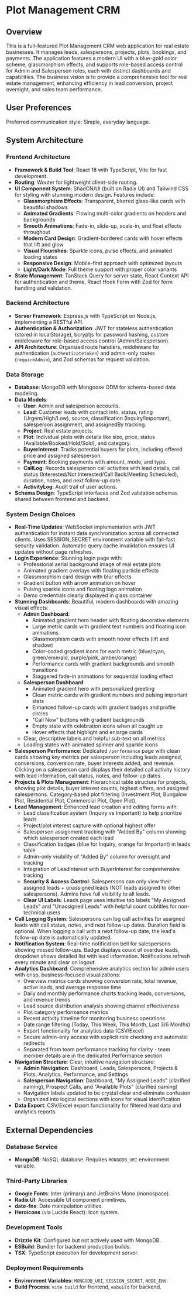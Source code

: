 # Plot Management CRM

## Overview
This is a full-featured Plot Management CRM web application for real estate businesses. It manages leads, salespersons, projects, plots, bookings, and payments. The application features a modern UI with a blue-gold color scheme, glassmorphism effects, and supports role-based access control for Admin and Salesperson roles, each with distinct dashboards and capabilities. The business vision is to provide a comprehensive tool for real estate management, enhancing efficiency in lead conversion, project oversight, and sales team performance.

## User Preferences
Preferred communication style: Simple, everyday language.

## System Architecture

### Frontend Architecture
- **Framework & Build Tool**: React 18 with TypeScript, Vite for fast development.
- **Routing**: Wouter for lightweight client-side routing.
- **UI Component System**: ShadCN/UI (built on Radix UI) and Tailwind CSS for styling with stunning modern design. Features include:
  - **Glassmorphism Effects**: Transparent, blurred glass-like cards with beautiful shadows
  - **Animated Gradients**: Flowing multi-color gradients on headers and backgrounds
  - **Smooth Animations**: Fade-in, slide-up, scale-in, and float effects throughout
  - **Modern Card Design**: Gradient-bordered cards with hover effects that lift and glow
  - **Visual Flourishes**: Sparkle icons, pulse effects, and animated loading states
  - **Responsive Design**: Mobile-first approach with optimized layouts
  - **Light/Dark Mode**: Full theme support with proper color variants
- **State Management**: TanStack Query for server state, React Context API for authentication and theme, React Hook Form with Zod for form handling and validation.

### Backend Architecture
- **Server Framework**: Express.js with TypeScript on Node.js, implementing a RESTful API.
- **Authentication & Authorization**: JWT for stateless authentication (stored in localStorage), bcryptjs for password hashing, custom middleware for role-based access control (Admin/Salesperson).
- **API Architecture**: Organized route handlers, middleware for authentication (`authenticateToken`) and admin-only routes (`requireAdmin`), and Zod schemas for request validation.

### Data Storage
- **Database**: MongoDB with Mongoose ODM for schema-based data modeling.
- **Data Models**:
    - **User**: Admin and salesperson accounts.
    - **Lead**: Customer leads with contact info, status, rating (Urgent/High/Low), source, classification (Inquiry/Important), salesperson assignment, and assignedBy tracking.
    - **Project**: Real estate projects.
    - **Plot**: Individual plots with details like size, price, status (Available/Booked/Hold/Sold), and category.
    - **BuyerInterest**: Tracks potential buyers for plots, including offered price and assigned salesperson.
    - **Payment**: Booking payments with amount, mode, and type.
    - **CallLog**: Records salesperson call activities with lead details, call status (Interested/Not Interested/Call Back/Meeting Scheduled), duration, notes, and next follow-up date.
    - **ActivityLog**: Audit trail of user actions.
- **Schema Design**: TypeScript interfaces and Zod validation schemas shared between frontend and backend.

### System Design Choices
- **Real-Time Updates**: WebSocket implementation with JWT authentication for instant data synchronization across all connected clients. Uses SESSION_SECRET environment variable with fail-fast security validation. Automatic query cache invalidation ensures UI updates without page refreshes.
- **Login Experience**: Stunning login page with:
  - Professional aerial background image of real estate plots
  - Animated gradient overlays with floating particle effects
  - Glassmorphism card design with blur effects
  - Gradient button with arrow animation on hover
  - Pulsing sparkle icons and floating logo animation
  - Demo credentials clearly displayed in glass container
- **Stunning Dashboards**: Beautiful, modern dashboards with amazing visual effects:
  - **Admin Dashboard**: 
    - Animated gradient hero header with floating decorative elements
    - Large metric cards with gradient text numbers and floating icon animations
    - Glassmorphism cards with smooth hover effects (lift and shadow)
    - Color-coded gradient icons for each metric (blue/cyan, green/emerald, purple/pink, amber/orange)
    - Performance cards with gradient backgrounds and smooth transitions
    - Staggered fade-in animations for sequential loading effect
  - **Salesperson Dashboard**:
    - Animated gradient hero with personalized greeting
    - Clean metric cards with gradient numbers and pulsing important stats
    - Enhanced follow-up cards with gradient badges and profile circles
    - "Call Now" buttons with gradient backgrounds
    - Empty state with celebration icons when all caught up
    - Hover effects that highlight and enlarge cards
  - Clear, descriptive labels and helpful sub-text on all metrics
  - Loading states with animated spinner and sparkle icons
- **Salesperson Performance**: Dedicated `/performance` page with clean cards showing key metrics per salesperson including leads assigned, conversions, conversion rate, buyer interests added, and revenue. Clicking on a salesperson card displays their detailed call activity history with lead information, call status, notes, and follow-up dates.
- **Projects & Plots Management**: Hierarchical table structure for projects, showing plot details, buyer interest counts, highest offers, and assigned salespersons. Category-based plot filtering (Investment Plot, Bungalow Plot, Residential Plot, Commercial Plot, Open Plot).
- **Lead Management**: Enhanced lead creation and editing forms with:
  - Lead classification system (Inquiry vs Important) to help prioritize leads
  - Project/plot interest capture with optional highest offer
  - Salesperson assignment tracking with "Added By" column showing which salesperson created each lead
  - Classification badges (blue for Inquiry, orange for Important) in leads table
  - Admin-only visibility of "Added By" column for oversight and tracking
  - Integration of LeadInterest with BuyerInterest for comprehensive tracking
  - **Security & Access Control**: Salespersons can only view their assigned leads + unassigned leads (NOT leads assigned to other salespersons). Admins have full visibility to all leads.
  - **Clear UI Labels**: Leads page uses intuitive tab labels "My Assigned Leads" and "Unassigned Leads" with helpful count subtitles for non-technical users
- **Call Logging System**: Salespersons can log call activities for assigned leads with call status, notes, and next follow-up dates. Duration field is optional. When logging a call with a next follow-up date, the lead's follow-up date is automatically updated.
- **Notification System**: Real-time notification bell for salespersons showing missed follow-ups. Badge displays count of overdue leads, dropdown shows detailed list with lead information. Notifications refresh every minute and clear on logout.
- **Analytics Dashboard**: Comprehensive analytics section for admin users with crisp, business-focused visualizations:
  - Overview metrics cards showing conversion rate, total revenue, active leads, and average response time
  - Daily and monthly performance charts tracking leads, conversions, and revenue trends
  - Lead source distribution analysis showing channel effectiveness
  - Plot category performance metrics
  - Recent activity timeline for monitoring business operations
  - Date range filtering (Today, This Week, This Month, Last 3/6 Months)
  - Export functionality for analytics data (CSV/Excel)
  - Secure admin-only access with explicit role checking and automatic redirects
  - Separated from team performance tracking for clarity - team member details are in the dedicated Performance section
- **Navigation Structure**: Clear, intuitive navigation structure:
  - **Admin Navigation**: Dashboard, Leads, Salespersons, Projects & Plots, Analytics, Performance, and Settings
  - **Salesperson Navigation**: Dashboard, "My Assigned Leads" (clarified naming), Prospect Calls, and "Available Plots" (clarified naming)
  - Navigation labels updated to be crystal clear and eliminate confusion
  - Organized into logical sections with icons for visual identification
- **Data Export**: CSV/Excel export functionality for filtered lead data and analytics reports.

## External Dependencies

### Database Service
- **MongoDB**: NoSQL database. Requires `MONGODB_URI` environment variable.

### Third-Party Libraries
- **Google Fonts**: Inter (primary) and JetBrains Mono (monospace).
- **Radix UI**: Accessible UI component primitives.
- **date-fns**: Date manipulation utilities.
- **Heroicons** (via Lucide React): Icon system.

### Development Tools
- **Drizzle Kit**: Configured but not actively used with MongoDB.
- **ESBuild**: Bundler for backend production builds.
- **TSX**: TypeScript execution for development server.

### Deployment Requirements
- **Environment Variables**: `MONGODB_URI`, `SESSION_SECRET`, `NODE_ENV`.
- **Build Process**: `vite build` for frontend, `esbuild` for backend.